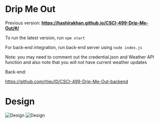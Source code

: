 # Drip Me Out

Previous version: **https://hashirakhan.github.io/CSCI-499-Drip-Me-Out/#/**

To run the latest version, run `npm start`

For back-end integration, run back-end server using `node index.js`

Note: you may need to comment out the credential.json and Weather API function and also note that you will not have current weather updates

Back-end:

https://github.com/rtieu10/CSCI-499-Drip-Me-Out-backend

# Design

![Design](https://github.com/HashirAKhan/CSCI-499-Drip-Me-Out/blob/main/ReadMeAssets/Design.gif)
![Design](https://github.com/HashirAKhan/CSCI-499-Drip-Me-Out/blob/main/ReadMeAssets/DesignScreenshot.png)
